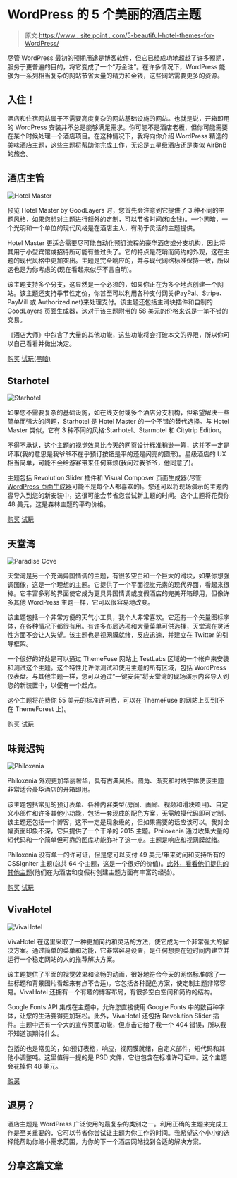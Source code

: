 # WordPress 的 5 个美丽的酒店主题

> 原文:[https://www . site point . com/5-beautiful-hotel-themes-for-WordPress/](https://www.sitepoint.com/5-beautiful-hotel-themes-for-wordpress/)

尽管 WordPress 最初的预期用途是博客软件，但它已经成功地超越了许多预期，服务于更普遍的目的，将它变成了一个“万金油”。在许多情况下，WordPress 能够为一系列相当复杂的网站节省大量的精力和金钱，这些网站需要更多的资源。

## 入住！

酒店和住宿网站属于不需要高度复杂的网站基础设施的网站。也就是说，开箱即用的 WordPress 安装并不总是能够满足需求。你可能不是酒店老板，但你可能需要在某个时候处理一个酒店项目。在这种情况下，我将向你介绍 WordPress 精选的美味酒店主题，这些主题将帮助你完成工作，无论是五星级酒店还是类似 AirBnB 的旅舍。

## 酒店主管

![Hotel Master](../Images/a76cc6626ab538cd02d6740c0bc2cb17.png)

预览 Hotel Master by GoodLayers 时，您首先会注意到它提供了 3 种不同的主题风格，如果您想对主题进行额外的定制，可以节省时间(和金钱)。一个黑暗，一个光明和一个单位的现代风格是在酒店主人，有助于灵活的主题提供。

Hotel Master 更适合需要尽可能自动化预订流程的豪华酒店或分支机构，因此将其用于小型宾馆或招待所可能有些过头了。它的特点是花哨而简约的外观，这在主题的现代风格中更加突出。主题是完全响应的，并与现代网络标准保持一致，所以这也是为你考虑的(现在看起来似乎不言自明)。

该主题支持多个分支，这显然是一个必须的，如果你正在为多个地点创建一个网站。该主题还支持季节性定价，你甚至可以利用各种支付网关(PayPal、Stripe、PayMill 或 Authorized.net)来处理支付。该主题还包括主滑块插件和自制的 GoodLayers 页面生成器，这对于该主题附带的 58 美元的价格来说是一笔不错的交易。

《酒店大师》中包含了大量的其他功能，这些功能将会打破本文的界限，所以你可以自己看看并做出决定。

[购买](http://themeforest.net/item/hotel-master-hotel-booking-wordpress-theme/11032879)
[试玩(黑暗)](http://demo.goodlayers.com/hotelmaster/dark/)

## Starhotel

![Starhotel](../Images/a4ff80166312fdad09c19e37bdcdbaca.png)

如果您不需要复杂的基础设施，如在线支付或多个酒店分支机构，但希望解决一些简单而强大的问题，Starhotel 是 Hotel Master 的一个不错的替代选择。与 Hotel Master 类似，它有 3 种不同的风格:Starhotel、Starmotel 和 Citytrip Edition。

不得不承认，这个主题的视觉效果比今天的网页设计标准稍逊一筹，这并不一定是坏事(我的意思是我爷爷不在乎预订按钮是平的还是闪亮的圆形)。星级酒店的 UX 相当简单，可能不会给游客带来任何麻烦(我问过我爷爷，他同意了)。

主题包括 Revolution Slider 插件和 Visual Composer 页面生成器(尽管 [WordPress 页面生成器](https://www.sitepoint.com/understanding-the-power-of-wordpress-page-builders/)可能不是每个人都喜欢的)。您还可以将现场演示的主题内容导入到您的新安装中，这很可能会节省您尝试新主题的时间。这个主题将花费你 48 美元，这是森林主题的平均价格。

[购买](http://themeforest.net/item/starhotel-responsive-hotel-wordpress-theme/10947944)
[试玩](http://www.slashdown.net/starhotel-wp/)

## 天堂湾

![Paradise Cove](../Images/fa8e44ebbb551c4e7d5daaee109bb846.png)

天堂湾是另一个充满异国情调的主题，有很多空白和一个巨大的滑块，如果你想强调图像，这是一个理想的主题。它提供了一个平面视觉元素的现代界面，看起来很棒。它丰富多彩的界面使它成为更具异国情调或度假酒店的完美开箱即用，但像许多其他 WordPress 主题一样，它可以很容易地改变。

该主题包括一个非常方便的天气小工具，我个人非常喜欢。它还有一个矢量图标字体，在各种情况下都很有用。有许多布局选项和大量菜单可供选择，天堂湾在灵活性方面不会让人失望。该主题也是视网膜就绪，反应迅速，并建立在 Twitter 的引导框架。

一个很好的好处是可以通过 ThemeFuse 网站上 TestLabs 区域的一个帐户来安装和测试这个主题。这个特性允许你测试和使用主题的所有区域，包括 WordPress 仪表盘。与其他主题一样，您可以通过“一键安装”将天堂湾的现场演示内容导入到您的新装置中，以便有一个起点。

这个主题将花费你 55 美元的标准许可费，可以在 ThemeFuse 的网站上买到(不在 ThemeForest 上)。

[购买](http://themefuse.com/wp-themes-shop/wordpress-hotel-theme/)
[试玩](http://demo.themefuse.com/?theme=paradisecove&device=desktop&_ga=1.131456075.537660666.1438874674)

## 味觉迟钝

![Philoxenia](../Images/3cf2a9798b3342571b11ee6fe3a80f31.png)

Philoxenia 外观更加华丽奢华，具有古典风格。圆角、渐变和衬线字体使该主题非常适合豪华酒店的开箱即用。

该主题包括常见的预订表单、各种内容类型(房间、画廊、视频和滑块项目)、自定义小部件和许多其他小功能，包括一套现成的配色方案，无需触摸代码即可定制。该主题还包括一个博客，这不一定是现象级的，但如果需要的话应该可以。我对全幅页面印象不深，它只提供了一个干净的 2015 主题。Philoxenia 通过收集大量的短代码和一个简单但可靠的图库功能弥补了这一点。主题是响应和视网膜就绪。

Philoxenia 没有单一的许可证，但是您可以支付 49 美元/年来访问和支持所有的 CSSIgniter 主题(总共 64 个主题，这是一个很好的价值)。[此外，看看他们提供的其他主题](http://www.cssigniter.com/ignite/themes/)(他们在为酒店和度假村创建主题方面有丰富的经验)。

[购买](http://www.cssigniter.com/ignite/pricing/)
[试玩](http://www.cssigniter.com/preview/philoxenia/)

## VivaHotel

![VivaHotel](../Images/86ee5ec6dff6d0015ac75cf230673561.png)

VivaHotel 在这里采取了一种更加简约和灵活的方法，使它成为一个非常强大的解决方案。通过简单的菜单和功能，它非常容易设置，是任何想要在短时间内建立并运行一个稳定网站的人的推荐解决方案。

该主题提供了平面的视觉效果和流畅的动画，很好地符合今天的网络标准(除了一些标题和背景图片看起来有点不合适)。它包括各种配色方案，使定制主题非常容易。VivaHotel 还拥有一个有趣的博客布局，有很多空白空间和简约的结构。

Google Fonts API 集成在主题中，允许您直接使用 Google Fonts 中的数百种字体，让您的生活变得更加轻松。此外，VivaHotel 还包括 Revolution Slider 插件。主题中还有一个大的宣传页面功能，但点击它给了我一个 404 错误，所以我不知道该期待什么。

包括的也是常见的，如:预订表格，响应，视网膜就绪，自定义部件，短代码和其他小调整吨。这里值得一提的是 PSD 文件，它也包含在标准许可证中。这个主题会花掉你 48 美元。

[购买](http://themeforest.net/item/viva-hotel-premium-responsive-wordpress-theme/5483977)

## 退房？

酒店主题是 WordPress 广泛使用的最复杂的类别之一。利用正确的主题来完成工作是至关重要的，它可以节省你尝试让主题为你工作的时间。我希望这个小小的选择能帮助你缩小需求范围，为你的下一个酒店网站找到合适的解决方案。

## 分享这篇文章